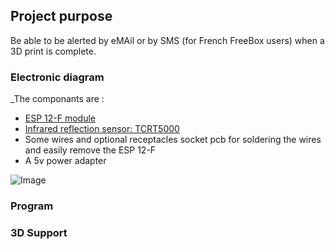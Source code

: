## Project purpose

Be able to be alerted by eMAil or by SMS (for French FreeBox users) when a 3D print is complete.

### Electronic diagram
_The componants are :
- [ESP 12-F module](https://andrologiciels.wordpress.com/materiels-android/esp8266/esp-12-f/)
- [Infrared reflection sensor: TCRT5000](https://andrologiciels.wordpress.com/arduino/capteur-t-et-humidite/capteur-infrarouge-tcrt5000-ir-sensor/)
- Some wires and optional receptacles socket pcb for soldering the wires and easily remove the ESP 12-F
- A 5v power adapter

![Image](/Print3DStopDetected/IR.png)

### Program

### 3D Support

